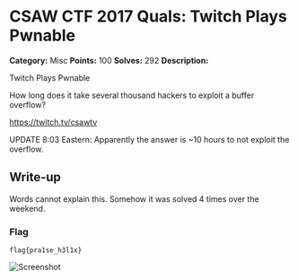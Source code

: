 # CSAW CTF 2017 Quals: Twitch Plays Pwnable

**Category:** Misc
**Points:** 100
**Solves:** 292
**Description:**

Twitch Plays Pwnable

How long does it take several thousand hackers to exploit a buffer overflow?

https://twitch.tv/csawtv

UPDATE 8:03 Eastern: Apparently the answer is ~10 hours to not exploit the overflow.

## Write-up

Words cannot explain this. Somehow it was solved 4 times over the weekend. 

### Flag

`flag{pra1se_h3l1x}`

![Screenshot](twitch.PNG)
